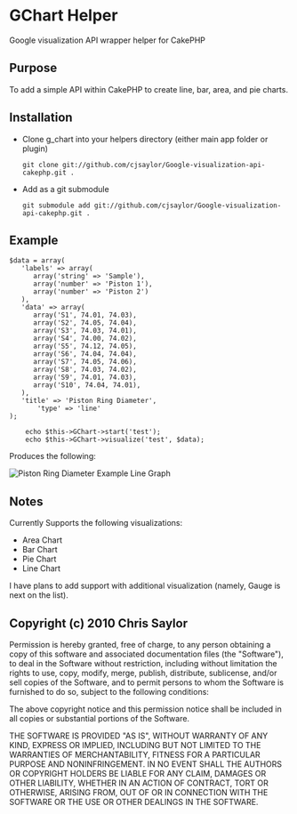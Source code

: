 # GChart Helper
Google visualization API wrapper helper for CakePHP

## Purpose
To add a simple API within CakePHP to create line, bar, area, and pie charts.

## Installation

- Clone g_chart into your helpers directory (either main app folder or plugin)

	`git clone git://github.com/cjsaylor/Google-visualization-api-cakephp.git . `

- Add as a git submodule

	`git submodule add git://github.com/cjsaylor/Google-visualization-api-cakephp.git . `

## Example

	$data = array(
	   'labels' => array(
	      array('string' => 'Sample'),
	      array('number' => 'Piston 1'),
	      array('number' => 'Piston 2')
	   ),
	   'data' => array(
	      array('S1', 74.01, 74.03),
	      array('S2', 74.05, 74.04),
	      array('S3', 74.03, 74.01),
	      array('S4', 74.00, 74.02),
	      array('S5', 74.12, 74.05),
	      array('S6', 74.04, 74.04),
	      array('S7', 74.05, 74.06),
	      array('S8', 74.03, 74.02),
	      array('S9', 74.01, 74.03),
	      array('S10', 74.04, 74.01),
	   ),
	   'title' => 'Piston Ring Diameter',
           'type' => 'line'
	);

        echo $this->GChart->start('test');
        echo $this->GChart->visualize('test', $data);

Produces the following:

![Piston Ring Diameter Example Line Graph](http://assets.chris-saylor.com/img/g_chart_example1.png "Line Chart Example")

## Notes

Currently Supports the following visualizations:

- Area Chart
- Bar Chart
- Pie Chart
- Line Chart

I have plans to add support with additional visualization (namely, Gauge is next on the list).

## Copyright (c) 2010 Chris Saylor

Permission is hereby granted, free of charge, to any person obtaining a copy
of this software and associated documentation files (the "Software"), to deal
in the Software without restriction, including without limitation the rights
to use, copy, modify, merge, publish, distribute, sublicense, and/or sell
copies of the Software, and to permit persons to whom the Software is
furnished to do so, subject to the following conditions:

The above copyright notice and this permission notice shall be included in
all copies or substantial portions of the Software.

THE SOFTWARE IS PROVIDED "AS IS", WITHOUT WARRANTY OF ANY KIND, EXPRESS OR
IMPLIED, INCLUDING BUT NOT LIMITED TO THE WARRANTIES OF MERCHANTABILITY,
FITNESS FOR A PARTICULAR PURPOSE AND NONINFRINGEMENT. IN NO EVENT SHALL THE
AUTHORS OR COPYRIGHT HOLDERS BE LIABLE FOR ANY CLAIM, DAMAGES OR OTHER
LIABILITY, WHETHER IN AN ACTION OF CONTRACT, TORT OR OTHERWISE, ARISING FROM,
OUT OF OR IN CONNECTION WITH THE SOFTWARE OR THE USE OR OTHER DEALINGS IN
THE SOFTWARE.

